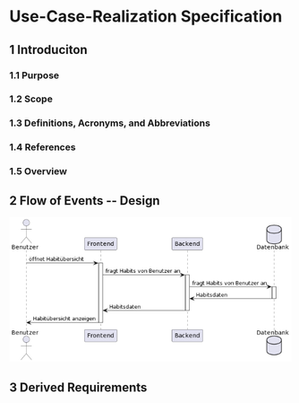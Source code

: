 # Use-Case-Realization Specification

## 1 Introduciton

### 1.1 Purpose

### 1.2 Scope

### 1.3 Definitions, Acronyms, and Abbreviations

### 1.4 References

### 1.5 Overview



## 2 Flow of Events -- Design

![Aufrufen der Übersichtsseite](show_habitoverview.png)



## 3 Derived Requirements
